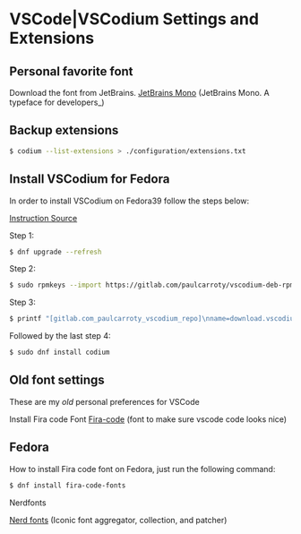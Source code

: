 # VSCode|VSCodium Settings and Extensions

## Personal favorite font

Download the font from JetBrains.
[JetBrains Mono](https://www.jetbrains.com/lp/mono/) (JetBrains Mono. A typeface for developers_)


## Backup extensions
```bash
$ codium --list-extensions > ./configuration/extensions.txt
```

## Install VSCodium for Fedora
In order to install VSCodium on Fedora39 follow the steps below:

[Instruction Source](https://www.linuxcapable.com/install-vscodium-on-fedora-linux/)

Step 1:

```sh
$ dnf upgrade --refresh
```

Step 2:
```sh
$ sudo rpmkeys --import https://gitlab.com/paulcarroty/vscodium-deb-rpm-repo/-/raw/master/pub.gpg
```

Step 3:
```sh
$ printf "[gitlab.com_paulcarroty_vscodium_repo]\nname=download.vscodium.com\nbaseurl=https://download.vscodium.com/rpms/\nenabled=1\ngpgcheck=1\nrepo_gpgcheck=1\ngpgkey=https://gitlab.com/paulcarroty/vscodium-deb-rpm-repo/-/raw/master/pub.gpg\nmetadata_expire=1h" | sudo tee -a /etc/yum.repos.d/vscodium.repo
```

Followed by the last step 4:

```sh
$ sudo dnf install codium
```

## Old font settings
These are my _old_ personal preferences for VSCode

Install Fira code Font
[Fira-code](https://github.com/tonsky/FiraCode/wiki/Installing) (font to make sure vscode code looks nice)

## Fedora
How to install Fira code font on Fedora, just run the following command:
```sh
$ dnf install fira-code-fonts
```

Nerdfonts

[Nerd fonts](https://www.nerdfonts.com/) (Iconic font aggregator, collection, and patcher)
